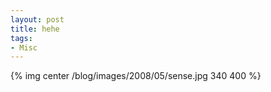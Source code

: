 ```yaml
---
layout: post
title: hehe
tags:
- Misc
---
```

{% img center /blog/images/2008/05/sense.jpg 340 400 %}